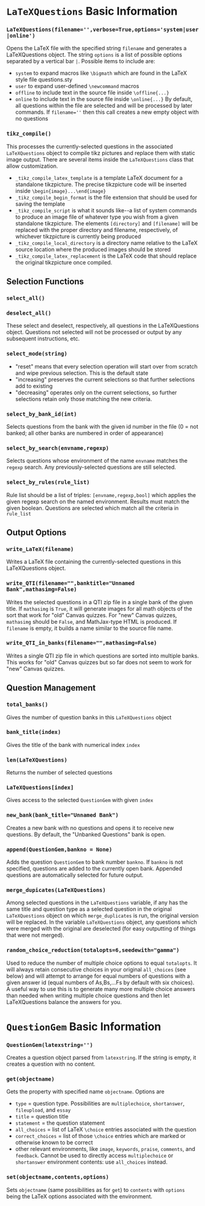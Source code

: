 # `LaTeXQuestions` Basic Information

### `LaTeXQuestions(filename='',verbose=True,options='system|user|online')`
Opens the LaTeX file with the specified string `filename` and generates a LaTeXQuestions object. The string `options` is a list of possible options separated by a vertical bar `|`. Possible items to include are:
- `system` to expand macros like `\bigmath` which are found in the LaTeX style file questions.sty
- `user` to expand user-defined `\newcommand` macros
- `offline` to include text in the source file inside `\offline{...}`
- `online` to include text in the source file inside `\online{...}`
By default, all questions within the file are selected and will be processed by later commands.
If `filename=''` then this call creates a new empty object with no questions
### `tikz_compile()`
This processes the currently-selected questions in the associated `LaTeXQuestions` object to compile tikz pictures and replace them with static image output. There are several items inside the `LaTeXQuestions` class that allow customization.
- `_tikz_compile_latex_template` is a template LaTeX document for a standalone tikzpicture. The precise tikzpicture code will be inserted inside `\begin{image}...\end{image}`
- `_tikz_compile_begin_format` is the file extension that should be used for saving the template
- `_tikz_compile_script` is what it sounds like--a list of system commands to produce an image file of whatever type you wish from a given standalone tikzpicture. The elements `[directory]` and `[filename]` will be replaced with the proper directory and filename, respectively, of whichever tikzpicture is currently being produced
- `_tikz_compile_local_directory` is a directory name relative to the LaTeX source location where the produced images should be stored
- `_tikz_compile_latex_replacement` is the LaTeX code that should replace the original tikzpicture once compiled.

## Selection Functions

### `select_all()`
### `deselect_all()`
These select and deselect, respectively, all questions in the LaTeXQuestions object. Questions not selected will not be processed or output by any subsequent instructions, etc.
### `select_mode(string)`
- "reset" means that every selection operation will start over from scratch and wipe previous selection. This is the default state
- "increasing" preserves the current selections so that further selections add to existing
- "decreasing" operates only on the current selections, so further selections retain only those matching the new criteria.
### `select_by_bank_id(int)`
Selects questions from the bank with the given id number in the file (0 = not banked; all other banks are numbered in order of appearance)
### `select_by_search(envname,regexp)`
Selects questions whose environment of the name `envname` matches the `regexp` search. Any previously-selected questions are still selected.
### `select_by_rules(rule_list)`
Rule list should be a list of triples: `[envname,regexp,bool]` which applies the given regexp search on the named environment. Results must match the given boolean. Questions are selected which match all the criteria in `rule_list`

## Output Options

### `write_LaTeX(filename)`
Writes a LaTeX file containing the currently-selected questions in this LaTeXQuestions object.
### `write_QTI(filename="",banktitle="Unnamed Bank",mathasimg=False)`
Writes the selected questions in a QTI zip file in a single bank of the given title. If `mathasimg` is `True`, it will generate images for all math objects of the sort that work for "old" Canvas quizzes. For "new" Canvas quizzes, `mathasimg` should be `False`, and MathJax-type HTML is produced. If `filename` is empty, it builds a name similar to the source file name.
### `write_QTI_in_banks(filename="",mathasimg=False)`
Writes a single QTI zip file in which questions are sorted into multiple banks. This works for "old" Canvas quizzes but so far
does not seem to work for "new" Canvas quizzes.

## Question Management

### `total_banks()`
Gives the number of question banks in this `LaTeXQuestions` object
### `bank_title(index)`
Gives the title of the bank with numerical index `index`
### `len(LaTeXQuestions)`
Returns the number of selected questions
### `LaTeXQuestions[index]`
Gives access to the selected `QuestionGem` with given `index`
### `new_bank(bank_title="Unnamed Bank")`
Creates a new bank with no questions and opens it to receive new questions. By default, the "Unbanked Questions" bank is open.
### `append(QuestionGem,bankno = None)`
Adds the question `QuestionGem` to bank number `bankno`. If `bankno` is not specified, questions are added to the currently open bank. Appended questions are automatically selected for future output.
### `merge_dupicates(LaTeXQuestions)`
Among selected questions in the `LaTeXQuestions` variable, if any has the same title and question type as a selected question in the original `LaTeXQuestions` object on which `merge_duplicates` is run, the original version will be replaced. In the variable `LaTeXQuestions` object, any questions which were merged with the original are deselected (for easy outputting of things that were not merged).
### `random_choice_reduction(totalopts=6,seedewith="gamma")`
Used to reduce the number of multiple choice options to equal `totalopts`. It will always retain consecutive choices in your original  `all_choices` (see below) and will attempt to arrange for equal numbers of questions with a given answer id (equal numbers of As,Bs,...Fs by default with six choices). A useful way to use this is to generate many more multiple choice answers than needed when writing multiple choice questions and then let LaTeXQuestions balance the answers for you.

# `QuestionGem` Basic Information

### `QuestionGem(latexstring='')`
Creates a question object parsed from `latexstring`. If the string is empty, it creates a question with no content.

### `get(objectname)`
Gets the property with specified name `objectname`. Options are
- `type` = question type. Possibilities are `multiplechoice`, `shortanswer`, `fileupload`, and `essay`
- `title` = question title
- `statement` = the question statement
- `all_choices` = list of LaTeX `\choice` entries associated with the question
- `correct_choices` = list of those `\choice` entries which are marked or otherwise known to be correct
- other relevant environments, like `image`, `keywords`, `praise`, `comments`, and `feedback`. Cannot be used to directly access `multiplechoice` or `shortanswer` environment contents: use `all_choices` instead.

### `set(objectname,contents,options)`
Sets `objectname` (same possibilities as for `get`) to  `contents` with `options` being the LaTeX options associated with the environment.

